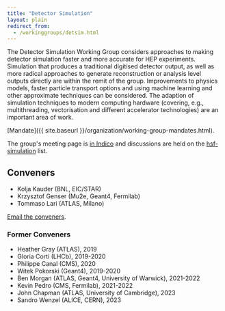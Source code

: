 ```yaml
---
title: "Detector Simulation"
layout: plain
redirect_from:
  - /workinggroups/detsim.html
---
```


The Detector Simulation Working Group considers approaches to making
detector simulation faster and more accurate for HEP experiments.
Simulation that produces a traditional digitised detector output, as
well as more radical approaches to generate reconstruction or analysis
level outputs directly are within the remit of the group. Improvements
to physics models, faster particle transport options and using machine
learning and other approximate techniques can be considered. The
adaption of simulation techniques to modern computing hardware
(covering, e.g., multithreading, vectorisation and different accelerator
technologies) are an important area of work.

[Mandate]({{ site.baseurl }}/organization/working-group-mandates.html).

The group's meeting page is [in Indico](https://indico.cern.ch/category/10916/) and
discussions are held on the [hsf-simulation](https://groups.google.com/g/hsf-simulation) list.

## Conveners

- Kolja Kauder (BNL, EIC/STAR)
- Krzysztof Genser (Mu2e, Geant4, Fermilab)
- Tommaso Lari (ATLAS, Milano)

[Email the conveners](mailto:tommaso.lari@mi.infn.it,genser@fnal.gov,kkauder@gmail.com).

### Former Conveners

- Heather Gray (ATLAS), 2019
- Gloria Corti (LHCb), 2019-2020
- Philippe Canal (CMS), 2020
- Witek Pokorski (Geant4), 2019-2020
- Ben Morgan (ATLAS, Geant4, University of Warwick), 2021-2022
- Kevin Pedro (CMS, Fermilab), 2021-2022
- John Chapman (ATLAS, University of Cambridge), 2023
- Sandro Wenzel (ALICE, CERN), 2023
